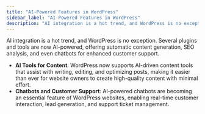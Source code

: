```yaml
---
title: "AI-Powered Features in WordPress"
sidebar_label: "AI-Powered Features in WordPress"
description: "AI integration is a hot trend, and WordPress is no exception. Several plugins and tools are now AI-powered, offering automatic content generation, SEO analysis"
---
```


AI integration is a hot trend, and WordPress is no exception. Several plugins and tools are now AI-powered, offering automatic content generation, SEO analysis, and even chatbots for enhanced customer support.

*   **AI Tools for Content**: WordPress now supports AI-driven content tools that assist with writing, editing, and optimizing posts, making it easier than ever for website owners to create high-quality content with minimal effort.
*   **Chatbots and Customer Support**: AI-powered chatbots are becoming an essential feature of WordPress websites, enabling real-time customer interaction, lead generation, and support ticket management.